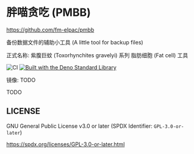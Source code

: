 # 胖喵贪吃 (PMBB)

<https://github.com/fm-elpac/pmbb>

备份数据文件的辅助小工具 (A little tool for backup files)

正式名称: 紫腹巨蚊 (Toxorhynchites gravelyi) 系列 脂肪细胞 (Fat cell) 工具

![CI](https://github.com/fm-elpac/pmbb/actions/workflows/ci.yml/badge.svg)
[![Built with the Deno Standard Library](https://raw.githubusercontent.com/denoland/deno_std/main/badge.svg)](https://jsr.io/@std)

镜像: TODO

TODO

## LICENSE

GNU General Public License v3.0 or later (SPDX Identifier: `GPL-3.0-or-later`)

<https://spdx.org/licenses/GPL-3.0-or-later.html>
